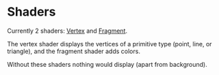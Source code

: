 # Shaders

Currently 2 shaders: [Vertex](./../../src/rendering/shaders/default.vert) and [Fragment](./../../src/rendering/shaders/default.frag).

The vertex shader displays the vertices of a primitive type (point, line, or triangle), and the fragment shader adds colors.

Without these shaders nothing would display (apart from background).
